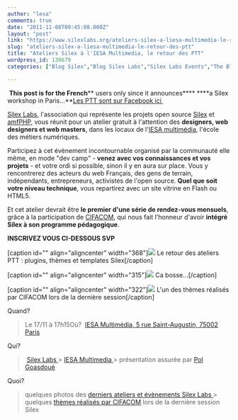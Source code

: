 ```yaml
---
author: "lexa"
comments: true
date: "2011-11-08T09:45:08.000Z"
layout: "post"
link: "https://www.silexlabs.org/ateliers-silex-a-liesa-multimedia-le-retour-des-ptt/"
slug: "ateliers-silex-a-liesa-multimedia-le-retour-des-ptt"
title: "Ateliers Silex à l'IESA Multimedia, le retour des PTT"
wordpress_id: 130679
categories: ["Blog Silex","Blog Silex Labs","Silex Labs Events","The Blog"]

---
```

 **This post is for the French**** users only since it announces**** ****a Silex workshop in Paris...**[Les PTT sont sur Facebook ici ](http://www.facebook.com/event.php?eid=264117520301060)




[Silex Labs](https://www.silexlabs.org/silexlabs/), l'association qui représente les projets open source [Silex](http://projects.silexlabs.org/?/silex/) et [amfPHP](https://www.silexlabs.org/amfphp/), vous réunit pour un atelier gratuit à l'attention des **designers, web designers et web masters**, dans les locaux de l'[IESA multimédia](http://www.iesamultimedia.com/), l'école des métiers numériques.

Participez à cet évènement incontournable organisé par la communauté elle même, en mode "dev camp" - **venez avec vos connaissances et vos projets** - et votre ordi si possible, sinon il y en aura sur place. Vous y rencontrerez des acteurs du web Français, des gens de terrain, indépendants, entrepreneurs, activistes de l'open source. **Quel que soit votre niveau technique**, vous repartirez avec un site vitrine en Flash ou HTML5.

Et cet atelier devrait être **le premier d'une série de rendez-vous mensuels**, grâce à la participation de [CIFACOM](http://www.cifacom.com/), qui nous fait l'honneur d'avoir **intégré Silex à son programme pédagogique**.


**INSCRIVEZ VOUS CI-DESSOUS SVP<!-- more -->**










[caption id="" align="aligncenter" width="368"]![](https://www.silexlabs.org/wp-content/uploads/2011/12/PTT1-677x405.jpg) Le retour des ateliers PTT : plugins, thèmes et templates Silex[/caption]

[caption id="" align="aligncenter" width="315"]![](http://farm7.static.flickr.com/6021/5932796683_291db8a173.jpg) Ca bosse...[/caption]

[caption id="" align="aligncenter" width="322"]![](https://www.silexlabs.org/wp-content/uploads/2011/06/bloglogo.jpg) L'un des thèmes réalisés par CIFACOM lors de la dernière session[/caption]








Quand?
> Le 17/11 à 17h15Où?
> [IESA Multimédia, 5 rue Saint-Augustin, 75002 Paris](http://maps.google.fr/maps/place?q=5+Rue+Saint-Augustin&ftid=0x47e66e3b080424bb:0x77bae34fd80a747d)

Qui?
> [Silex Labs
](https://www.silexlabs.org/silexlabs/)> [IESA Multimedia
](http://www.iesamultimedia.com/)> présentation assurée par [Pol Goasdoué](http://www.superwup.com/)

Quoi?
> quelques photos des [derniers ateliers et évènements Silex Labs
](http://www.flickr.com/photos/lexoyo/sets/72157627184411838/show/)> quelques [thèmes réalisés par CIFACOM](https://www.silexlabs.org/2727/the-blog/8-new-themes-for-silex-given-to-the-community/) lors de la dernière session Silex







